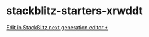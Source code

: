 # stackblitz-starters-xrwddt

[Edit in StackBlitz next generation editor ⚡️](https://stackblitz.com/~/github.com/sxba-04/stackblitz-starters-xrwddt)